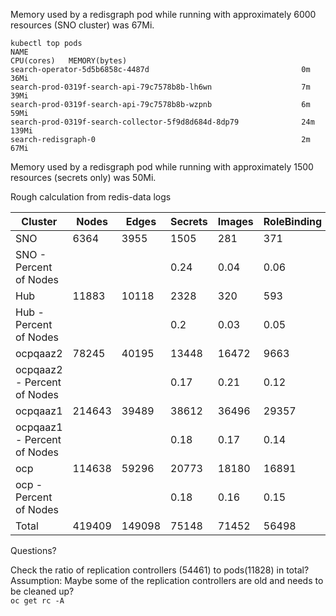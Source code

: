 Memory used by a redisgraph pod while running with approximately 6000 resources (SNO cluster) was 67Mi. 
```
kubectl top pods
NAME                                                             CPU(cores)   MEMORY(bytes)   
search-operator-5d5b6858c-4487d                                  0m           36Mi            
search-prod-0319f-search-api-79c7578b8b-lh6wn                    7m           39Mi            
search-prod-0319f-search-api-79c7578b8b-wzpnb                    6m           59Mi            
search-prod-0319f-search-collector-5f9d8d684d-8dp79              24m          139Mi           
search-redisgraph-0                                              2m           67Mi   
```

Memory used by a redisgraph pod while running with approximately 1500 resources (secrets only) was 50Mi. 


Rough calculation from redis-data logs

|Cluster| Nodes	|Edges|	Secrets	|Images	|RoleBinding	|ReplicationController|	Pod	|Memory|Secrets+Images|
|------|-------|------|---------|------|-------------|---------------------|-----|------|----------------|
|SNO|6364|3955|1505|281|371|0|213|67Mi|
|SNO - Percent	of Nodes|||0.24|0.04|0.06|0|0.03
|Hub	|11883	|10118	|2328	|320	|593|	22	|474	|124.8Mi|	|
|Hub - Percent	of Nodes||	|0.2|	0.03	|0.05|	0	|0.04	|	|0.23|
|ocpqaaz2	|78245|	40195	|13448|	16472	|9663	|9598	|2050|	821.5Mi|	|
|ocpqaaz2 - Percent	of Nodes|||		0.17|		0.21	|	0.12|		0.12|		0.03	||0.38	|
|ocpqaaz1	|	214643|		39489|		38612|		36496|		29357|		28493|		6478	|	2253.8Mi|	|
|ocpqaaz1 - Percent	of Nodes	|	|		|		0.18|		0.17	|	0.14	|	0.13|		0.03	|	|0.35|
|	ocp	|	114638|		59296|		20773|		18180|		16891|		16370|		2865|		1203.7Mi|	|
|ocp - Percent	of Nodes	|	|	|		0.18|		0.16|		0.15|		0.14|		0.02|	|	0.34|
|Total	|419409	|149098	|75148	|71452	|56498	|54461	|11828	|4.40Gi|	|


Questions?  

Check the ratio of replication controllers (54461) to pods(11828) in total?  
Assumption: Maybe some of the replication controllers are old and needs to be cleaned up?  
`oc get rc -A  `

